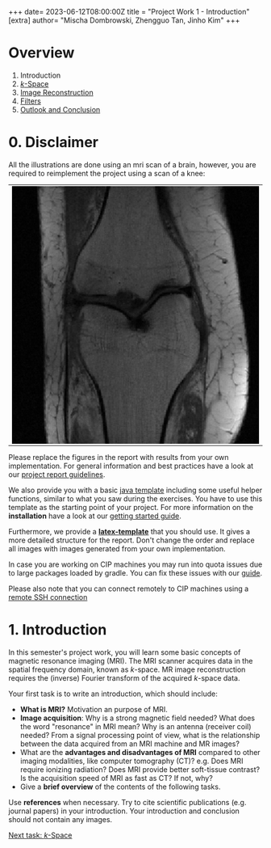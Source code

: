 +++
date= 2023-06-12T08:00:00Z
title = "Project Work 1 - Introduction"
[extra]
author= "Mischa Dombrowski, Zhengguo Tan, Jinho Kim"
+++

# Overview

1) Introduction
2) [*k*-Space](../kspace)
3) [Image Reconstruction](../fftshift)
4) [Filters](../filters)
5) [Outlook and Conclusion](../conclusion)

# 0. Disclaimer
All the illustrations are done using an mri scan of a brain, however, you are required to reimplement the project using a scan of a knee:

<p style="text-align: center;">
<table><tr>
<td> <img src="../kneescan.png" alt="Trulli" align="center"> </td>
</tr></table>
<p>

Please replace the figures in the report with results from your own implementation.
For general information and best practices have a look at our [project report guidelines](../checklist).

We also provide you with a basic [java template](https://github.com/mt2-erlangen/project-ws2022) including some useful helper functions, similar to what you saw during the exercises. You have to use this template as the starting point of your project. For more information on the **installation** have a look at our [getting started guide](../installation).

Furthermore, we provide a [**latex-template**](https://github.com/mt2-erlangen/latex-template) that you should use. It gives a more detailed structure for the report. Don't change the order and replace all images with images generated from your own implementation.

In case you are working on CIP machines you may run into quota issues due to large packages loaded by gradle. You can fix these issues with our [guide](../quota).

Please also note that you can connect remotely to CIP machines using a [remote SSH connection](https://wwwcip.informatik.uni-erlangen.de/documentation/services.de.html)

# 1. Introduction

In this semester's project work, you will learn some basic concepts of magnetic resonance imaging (MRI). The MRI scanner acquires data in the spatial frequency domain, known as *k*-space. MR image reconstruction requires the (inverse) Fourier transform of the acquired *k*-space data.

Your first task is to write an introduction, which should include:

* **What is MRI?**  Motivation an purpose of MRI.
* **Image acquisition**:  Why is a strong magnetic field needed? What does the word "resonance" in MRI mean? Why is an antenna (receiver coil) needed? From a signal processing point of view, what is the relationship between the data acquired from an MRI machine and MR images?
* What are the **advantages and disadvantages of MRI** compared to other imaging modalities, like computer tomography (CT)? e.g. Does MRI require ionizing radiation? Does MRI provide better soft-tissue contrast? Is the acquisition speed of MRI as fast as CT? If not, why?
* Give a **brief overview** of the contents of the following tasks.

Use **references** when necessary. Try to cite scientific publications (e.g. journal papers) in your introduction.
Your introduction and conclusion should not contain any images.


[Next task: *k*-Space](../kspace)
